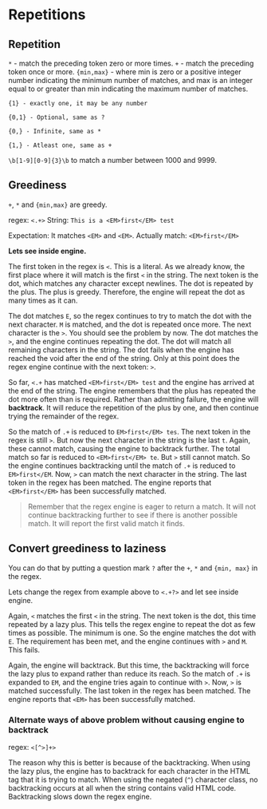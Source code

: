 # Repetitions

## Repetition

`*` - match the preceding token zero or more times.
`+` - match the preceding token once or more.
`{min,max}` - where min is zero or a positive integer number indicating the minimum number of matches, and max is an integer equal to or greater than min indicating the maximum number of matches.

```
{1} - exactly one, it may be any number

{0,1} - Optional, same as ?

{0,} - Infinite, same as *

{1,} - Atleast one, same as +
```

`\b[1-9][0-9]{3}\b` to match a number between 1000 and 9999.

## Greediness

`+`, `*` and `{min,max}` are greedy.

regex: `<.+>`
String: `This is a <EM>first</EM> test`

Expectation: It matches `<EM>` and `<EM>`.
Actually match: `<EM>first</EM>`

**Lets see inside engine.**

The first token in the regex is `<`. This is a literal. As we already know, the first place where it will match is the first `<` in the string. The next token is the dot, which matches any character except newlines. The dot is repeated by the plus. The plus is greedy. Therefore, the engine will repeat the dot as many times as it can.

The dot matches `E`, so the regex continues to try to match the dot with the next character. `M` is matched, and the dot is repeated once more. The next character is the `>`. You should see the problem by now. The dot matches the `>`, and the engine continues repeating the dot. The dot will match all remaining characters in the string. The dot fails when the engine has reached the void after the end of the string. Only at this point does the regex engine continue with the next token: `>`.

So far, `<.+` has matched `<EM>first</EM> test` and the engine has arrived at the end of the string. The engine remembers that the plus has repeated the dot more often than is required. Rather than admitting failure, the engine will **backtrack**. It will reduce the repetition of the plus by one, and then continue trying the remainder of the regex.

So the match of `.+` is reduced to `EM>first</EM> tes`. The next token in the regex is still `>`. But now the next character in the string is the last `t`. Again, these cannot match, causing the engine to backtrack further.
The total match so far is reduced to `<EM>first</EM> te`. But `>` still cannot match. So the engine continues backtracking until the match of `.+` is reduced to `EM>first</EM`. Now, `>` can match the next character in the string. The last token in the regex has been matched. The engine reports that `<EM>first</EM>` has been successfully matched.

> Remember that the regex engine is eager to return a match. It will not continue backtracking further to see if there is another possible match. It will report the first valid match it finds.

## Convert greediness to laziness

You can do that by putting a question mark `?` after the `+`, `*` and `{min, max}` in the regex.

Lets change the regex from example above to `<.+?>` and let see inside engine.

Again, `<` matches the first `<` in the string. The next token is the dot, this time repeated by a lazy plus. This tells the regex engine to repeat the dot as few times as possible. The minimum is one. So the engine matches the dot with `E`. The requirement has been met, and the engine continues with `>` and `M`. This fails.

Again, the engine will backtrack. But this time, the backtracking will force the lazy plus to expand rather than reduce its reach. So the match of `.+` is expanded to `EM`, and the engine tries again to continue with `>`. Now, `>` is matched successfully. The last token in the regex has been matched. The engine reports that `<EM>` has been successfully matched.

### Alternate ways of above problem without causing engine to backtrack

regex: `<[^>]+>`

The reason why this is better is because of the backtracking. When using the lazy plus, the engine has to backtrack for each character in the HTML tag that it is trying to match. When using the negated (`^`) character class, no backtracking occurs at all when the string contains valid HTML code. Backtracking slows down the regex engine.
